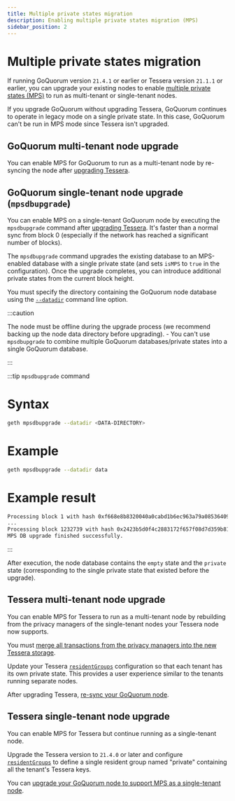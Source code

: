 ```yaml
---
title: Multiple private states migration
description: Enabling multiple private states migration (MPS)
sidebar_position: 2
---
```


# Multiple private states migration

If running GoQuorum version `21.4.1` or earlier or Tessera version `21.1.1` or earlier, you can upgrade your existing nodes to enable [multiple private states (MPS)](../../../concepts/multi-tenancy.md#multiple-private-states) to run as multi-tenant or single-tenant nodes.

If you upgrade GoQuorum without upgrading Tessera, GoQuorum continues to operate in legacy mode on a single private state. In this case, GoQuorum can't be run in MPS mode since Tessera isn't upgraded.

## GoQuorum multi-tenant node upgrade

You can enable MPS for GoQuorum to run as a multi-tenant node by re-syncing the node after [upgrading Tessera](#tessera-multi-tenant-node-upgrade).

## GoQuorum single-tenant node upgrade (`mpsdbupgrade`)

You can enable MPS on a single-tenant GoQuorum node by executing the `mpsdbupgrade` command after [upgrading Tessera](#tessera-single-tenant-node-upgrade). It's faster than a normal sync from block 0 (especially if the network has reached a significant number of blocks).

The `mpsdbupgrade` command upgrades the existing database to an MPS-enabled database with a single private state (and sets `isMPS` to `true` in the configuration). Once the upgrade completes, you can introduce additional private states from the current block height.

You must specify the directory containing the GoQuorum node database using the [`--datadir`](https://geth.ethereum.org/docs/interface/command-line-options) command line option.

:::caution

The node must be offline during the upgrade process (we recommend backing up the node data directory before upgrading). - You can't use `mpsdbupgrade` to combine multiple GoQuorum databases/private states into a single GoQuorum database.

:::

:::tip `mpsdbupgrade` command

<!--tabs-->

# Syntax

```bash
geth mpsdbupgrade --datadir <DATA-DIRECTORY>
```

# Example

```bash
geth mpsdbupgrade --datadir data
```

# Example result

```bash
Processing block 1 with hash 0xf668e8b8320040a0cabd1b6ec963a79a08536409d82b9ccaa31f62b0a1a4dc10
...
Processing block 1232739 with hash 0x2423b5d0f4c2883172f657f08d7d359b81f144b8cb8393ee24ef285058d55ce8
MPS DB upgrade finished successfully.
```

<!--/tabs-->

:::

After execution, the node database contains the `empty` state and the `private` state (corresponding to the single private state that existed before the upgrade).

## Tessera multi-tenant node upgrade

You can enable MPS for Tessera to run as a multi-tenant node by rebuilding from the privacy managers of the single-tenant nodes your Tessera node now supports.

You must [merge all transactions from the privacy managers into the new Tessera storage](https://docs.tessera.consensys.net/en/stable/HowTo/Migrate/Migration-Multitenancy/).

Update your Tessera [`residentGroups`](https://docs.tessera.consensys.net/en/stable/HowTo/Configure/Multiple-private-state/#resident-groups) configuration so that each tenant has its own private state. This provides a user experience similar to the tenants running separate nodes.

After upgrading Tessera, [re-sync your GoQuorum node](#goquorum-multi-tenant-node-upgrade).

## Tessera single-tenant node upgrade

You can enable MPS for Tessera but continue running as a single-tenant node.

Upgrade the Tessera version to `21.4.0` or later and configure [`residentGroups`](https://docs.tessera.consensys.net/en/stable/HowTo/Configure/Multiple-private-state/#resident-groups) to define a single resident group named "private" containing all the tenant's Tessera keys.

You can [upgrade your GoQuorum node to support MPS as a single-tenant node](#goquorum-single-tenant-node-upgrade-mpsdbupgrade).
